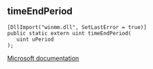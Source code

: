 ## timeEndPeriod

```
[DllImport("winmm.dll", SetLastError = true)]
public static extern uint timeEndPeriod(
   uint uPeriod
);
```

[Microsoft documentation](TODO)
